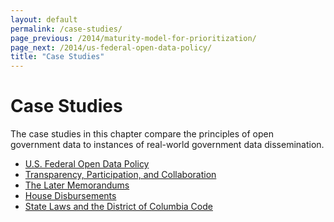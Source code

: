 ```yaml
--- 
layout: default
permalink: /case-studies/
page_previous: /2014/maturity-model-for-prioritization/
page_next: /2014/us-federal-open-data-policy/
title: "Case Studies"
---
```

Case Studies
============

The case studies in this chapter compare the principles of open government data to instances of real-world government data dissemination.


* [U.S. Federal Open Data Policy](/2014/us-federal-open-data-policy/)
 * [Transparency, Participation, and Collaboration](/2014/transparency-participation-collaboration/)
 * [The Later Memorandums](/2014/the-later-memorandums/)
* [House Disbursements](/2014/house-disbursements/)
* [State Laws and the District of Columbia Code](/2014/state-laws-the-district-columbia-code/)
